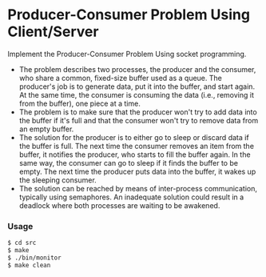 # Producer-Consumer Problem Using Client/Server
Implement the Producer-Consumer Problem Using socket programming.

- The problem describes two processes, the producer and the consumer, who share a common, fixed-size buffer used as a queue. The producer's job is to generate data, put it into the buffer, and start again. At the same time, the consumer is consuming the data (i.e., removing it from the buffer), one piece at a time. 
- The problem is to make sure that the producer won't try to add data into the buffer if it's full and that the consumer won't try to remove data from an empty buffer.  
- The solution for the producer is to either go to sleep or discard data if the buffer is full. The next time the consumer removes an item from the buffer, it notifies the producer, who starts to fill the buffer again. In the same way, the consumer can go to sleep if it finds the buffer to be empty. The next time the producer puts data into the buffer, it wakes up the sleeping consumer.
- The solution can be reached by means of inter-process communication, typically using semaphores. An inadequate solution could result in a deadlock where both processes are waiting to be awakened. 

### Usage

```bash
$ cd src
$ make 
$ ./bin/monitor
$ make clean
```



